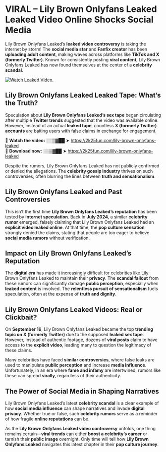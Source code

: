 # VIRAL – Lily Brown Onlyfans Leaked Leaked Video Online Shocks Social Media 

Lily Brown Onlyfans Leaked’s **leaked video controversy** is taking the internet by storm! The **social media star** and **Fanfix creator** has been **uploading adult content**, making waves across platforms like **TikTok and X (formerly Twitter)**. Known for consistently posting **viral content**, Lily Brown Onlyfans Leaked has now found themselves at the center of a **celebrity scandal**.  

[![Watch Leaked Video.](https://miro.medium.com/v2/resize:fit:828/format:webp/1*cilzJN44JGOrTw9NJCrNHA.gif "Watch Leaked Video")](https://2k25fun.com/lily-brown-onlyfans-leaked)

## **Lily Brown Onlyfans Leaked Leaked Tape: What’s the Truth?**  
Speculation about **Lily Brown Onlyfans Leaked’s sex tape** began circulating after multiple **Twitter trends** suggested that the video was available online. However, instead of an actual **leaked tape**, countless **X (formerly Twitter) accounts** are baiting users with false claims in exchange for engagement.  

🔹 **Watch the video:** ░░▒▓██ ➤ https://2k25fun.com/lily-brown-onlyfans-leaked  
🔹 **Download now:** ░░▒▓██ ➤ https://2k25fun.com/lily-brown-onlyfans-leaked  

Despite the rumors, Lily Brown Onlyfans Leaked has not publicly confirmed or denied the allegations. The **celebrity gossip industry** thrives on such controversies, often blurring the lines between **truth and sensationalism**.  

## **Lily Brown Onlyfans Leaked and Past Controversies**  
This isn’t the first time **Lily Brown Onlyfans Leaked’s reputation** has been tested by **internet speculation**. Back in **July 2024**, a similar **celebrity rumor** emerged, falsely claiming that Lily Brown Onlyfans Leaked had an **explicit video leaked online**. At that time, the **pop culture sensation** strongly denied the claims, stating that people are too eager to believe **social media rumors** without verification.  

## **Impact on Lily Brown Onlyfans Leaked’s Reputation**  
The **digital era** has made it increasingly difficult for celebrities like Lily Brown Onlyfans Leaked to maintain their **privacy**. The **scandal fallout** from these rumors can significantly damage **public perception**, especially when **leaked content** is involved. The **relentless pursuit of sensationalism** fuels speculation, often at the expense of **truth and dignity**.  

## **Lily Brown Onlyfans Leaked Videos: Real or Clickbait?**  
On **September 16**, Lily Brown Onlyfans Leaked became the top **trending topic on X (formerly Twitter)** due to the supposed **leaked sex tape**. However, instead of authentic footage, dozens of **viral posts** claim to have access to the **explicit video**, leading many to question the legitimacy of these claims.  

Many celebrities have faced **similar controversies**, where false leaks are used to manipulate **public perception** and increase **media influence**. Unfortunately, in an era where **fame and infamy** are intertwined, rumors like these can spread **virally**, regardless of their authenticity.  

## **The Power of Social Media in Shaping Narratives**  
Lily Brown Onlyfans Leaked’s latest **celebrity scandal** is a clear example of how **social media influence** can shape narratives and invade **digital privacy**. Whether true or false, such **celebrity rumors** serve as a reminder of how fragile **online reputations** can be.  

As the **Lily Brown Onlyfans Leaked video controversy** unfolds, one thing remains certain—**viral trends** can either **boost a celebrity’s career** or tarnish their **public image** overnight. Only time will tell how **Lily Brown Onlyfans Leaked** navigates this latest chapter in their **pop culture journey**. 